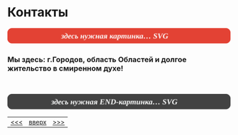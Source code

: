 <div class="navi"><nav id="navi"><!-- js --></nav></div>

# Контакты

<span id="az1-img" class="img" onclick="imgResize()">![img](assets/svg/000-start.svg)</span>


### Мы здесь: г.Городов, область Областей и долгое жительство в смиренном духе!



<br>

<span id="az2-img-2" class="img" onclick="imgResize()">![img](assets/svg/000-end.svg)</span>

||||
|:---|:---:|---:|
[<<<](readme.md)|[вверх](#)|[>>>](contacts.md)

<script src="assets/js/navi.js"></script>
